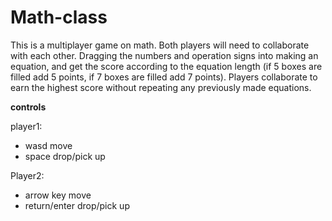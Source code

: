 # Math-class
This is a multiplayer game on math. Both players will need to collaborate with each other. 
Dragging the numbers and operation signs into making an equation, and get the score according to the equation length 
(if 5 boxes are filled add 5 points, if 7 boxes are filled add 7 points). Players collaborate to earn the highest score 
without repeating any previously made equations.

**controls**

player1:
- wasd move
- space drop/pick up

Player2:
- arrow key move
- return/enter drop/pick up
